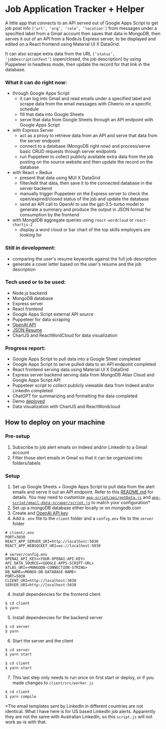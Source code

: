 # Job Application Tracker + Helper
A little app that connects to an API served out of Google Apps Script to get job post info `[‘url’, ‘org’, ‘role’, ‘location’]` from messages under a specified label from a Gmail account then saves that data in MongoDB, then serves it out of an API from a NodeJs Express server, to be displayed and edited on a React frontend using Material UI X DataGrid. 

It can also scrape extra data from the URL `[‘status’, ‘jobDescriptionText’]` (open/closed, the job description) by using Puppeteer in headless mode, then update the record for that link in the database.

### What it can do right now: 
* through Google Apps Script 
  * it can log into Gmail and read emails under a specified label and scrape data from the email messages with Cheerio on a specific schedule
  * fill that data into Google Sheets
  * serve that data from Google Sheets through an API endpoint with Google Apps Script
* with Express Server
  * act as a proxy to retrieve data from an API and serve that data from the server endpoint
  * connect to a database (MongoDB right now) and process/serve basic CRUD requests through server endpoints
  * run Puppeteer to collect publicly available extra data from the job posting on the source website and then update the record on the database
* with React + Redux
  * present that data using MUI X DataGrid 
  * filter/edit that data, then save it to the connected database in the server backend
  * manually trigger Puppeteer on the Express server to check the open/expired/closed status of the job and update the database
  * send an API call to OpenAI to use the gpt-3.5-turbo model to generate a summary and produce the output in JSON format for consumption by the frontend 
* with MongdDB aggregate queries using `react-wordcloud` or `react-chartjs-2`
  * display a word cloud or bar chart of the top skills employers are looking for 
  
### Still in development:
* comparing the user's resume keywords against the full job description
* generate a cover letter based on the user's resume and the job description

### Tech used or to be used:
* Node.js backend
* MongoDB database
* Express server
* React frontend
* Google Apps Script external API source
* Puppeteer for data scraping
* [OpenAI API](https://platform.openai.com/docs/introduction)
* [JSON Resume](https://jsonresume.org/)
* ChartJS and ReactWordCloud for data visualization

### Progress report:
* Google Apps Script to pull data into a Google Sheet completed
* Google Apps Script to serve pulled data to an API endpoint completed
* React frontend serving data using Material UI X DataGrid
* Express server backend serving data from MongoDB Atlas Cloud and Google Apps Script API
* Puppeteer script to collect publicly viewable data from Indeed and/or LinkedIn completed
* ChatGPT for summarizing and formatting the data completed
* Demo [deployed](https://job-application-helper-js6l.onrender.com/)
* Data visualization with ChartJS and ReactWordcloud 

## How to deploy on your machine
### Pre-setup
1. Subscribe to job alert emails on Indeed and/or LinkedIn to a Gmail account
2. Filter those alert emails in Gmail so that it can be organized into folders/labels

### Setup
1. Set up Google Sheets + Google Apps Script to pull data from the alert emails and serve it out an API endpoint. Refer to this [README.md](https://github.com/iskandarreza/job-post-email-data/blob/main/README.MD) for details. You may need to customize [`app-script/api/getData.js`](https://github.com/iskandarreza/job-application-helper/blob/main/app-script/api/getData.js) and [`app-script/email-data-scraper/script.js`](https://github.com/iskandarreza/job-application-helper/blob/main/app-script/email-data-scraper/script.js) to match your configuration*
2. Set up a mongoDB database either locally or on mongodb.com
3. Create and [OpenAI API key](https://platform.openai.com/account/api-keys)
4. Add a `.env` file to the `client` folder and a `config.env` file to the `server` folder
```
# client/.env
PORT=3030
REACT_APP_SERVER_URI=http://localhost:5030
REACT_APP_WEBSOCKET_URI=ws://localhost:5030

# server/config.env
OPENAI_API_KEY=<YOUR-OPENAI-API-KEY>
API_DATA_SOURCE=<GOOGLE-APPS-SCRIPT-URL>
ATLAS_URI=<MONGODB-CONNECTION-STRING>
DB_NAME=<MONGO-DB-DATABASE-NAME>
PORT=5030
CLIENT_URI=http://localhost:3030
SERVER_URI=http://localhost:5030
```
4. Install dependencies for the frontend client
```bash
$ cd client
$ yarn
```
5. Install dependencies for the backend server
```bash
$ cd server
$ yarn
```
6. Start the server and the client
```bash
$ cd server
$ yarn start
```
```bash
$ cd client
$ yarn start
```
7. This last step only needs to run once on first start or deploy, or if you made changes to `client/src/worker.js`
```bash
$ cd client
$ yarn compile
```

*The email templates sent by LinkedIn in different countries are not identical. What I have here is for US based LinkedIn job alerts. Apparently they are not the same with Australian LinkedIn, so this `script.js` will not work as-is with that.
